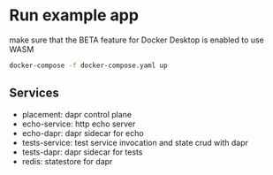 # Run example app
make sure that the BETA feature for Docker Desktop is enabled to use WASM
```bash
docker-compose -f docker-compose.yaml up 
```

## Services
- placement: dapr control plane
- echo-service: http echo server
- echo-dapr: dapr sidecar for echo
- tests-service: test service invocation and state crud with dapr
- tests-dapr: dapr sidecar for tests
- redis: statestore for dapr

